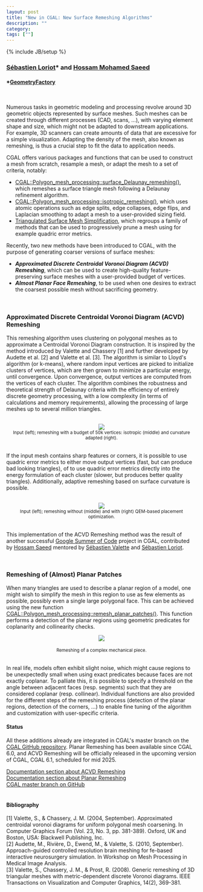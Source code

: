 ```yaml
---
layout: post
title: "New in CGAL: New Surface Remeshing Algorithms"
description: ""
category:
tags: [""]
---
```

{% include JB/setup %}

<h3><a href="https://geometryfactory.com/who-we-are/">Sébastien Loriot</a>&#42; and
<a href="https://www.linkedin.com/in/hossam-saeed-1abab91b3/">Hossam Mohamed Saeed</a>
</h3>
<h4>&#42;<a href="https://geometryfactory.com/">GeometryFactory</a></h4>

<br>
<p>Numerous tasks in geometric modeling and processing revolve around 3D geometric objects
represented by surface meshes. Such meshes can be created through different processes (CAD, scans, ...),
with varying element shape and size, which might not be adapted to downstream applications. For example,
3D scanners can create amounts of data that are excessive for a simple visualization.
Adapting the density of the mesh, also known as remeshing, is thus a crucial step to fit the data
to application needs.<p>

<p>CGAL offers various packages and functions that can be used to construct a mesh from scratch,
resample a mesh, or adapt the mesh to a set of criteria, notably:
<ul>
  <li><a href="https://doc.cgal.org/6.1/Polygon_mesh_processing/index.html#mesh3rem">CGAL::Polygon_mesh_processing::surface_Delaunay_remeshing()</a>, which remeshes a surface triangle mesh following a Delaunay refinement algorithm.</li>
  <li><a href="https://doc.cgal.org/6.1/Polygon_mesh_processing/index.html#isorem">CGAL::Polygon_mesh_processing::isotropic_remeshing()</a>, which uses atomic operations
  such as edge splits, edge collapses, edge flips, and Laplacian smoothing to adapt a mesh
  to a user-provided sizing field.</li>
  <li><a href="https://doc.cgal.org/6.1/Surface_mesh_simplification/index.html#Chapter_Triangulated_Surface_Mesh_Simplification">Triangulated Surface Mesh Simplification</a>, which regroups a family of methods that can be used to progressively prune a mesh using for example
  quadric error metrics.</li>
</ul>
</p>

<p>Recently, two new methods have been introduced to CGAL, with the purpose of generating coarser
versions of surface meshes:
<ul>
  <li><b><i>Approximated Discrete Centroidal Voronoi Diagram (ACVD) Remeshing</i></b>, which can be used to create high-quality feature-preserving surface meshes with a user-provided budget of vertices.</li>
  <li><b><i>Almost Planar Face Remeshing</i></b>, to be used when one desires to extract the coarsest
  possible mesh without sacrificing geometry.</li>
</ul>
</p>

<br>
<h3>Approximated Discrete Centroidal Voronoi Diagram (ACVD) Remeshing</h3>

<p>This remeshing algorithm uses clustering on polygonal meshes as to approximate a Centroidal Voronoi
Diagram construction. It is inspired by the method introduced by Valette and Chassery [1] and further
developed by Audette et al. [2] and Valette et al. [3]. The algorithm is similar to Lloyd's algorithm
(or k-means), where random input vertices are picked to initialize clusters of vertices, which are
then grown to minimize a particular energy, until convergence. Upon convergence, output vertices are
computed from the vertices of each cluster. The algorithm combines the robustness and theoretical
strength of Delaunay criteria with the efficiency of entirely discrete geometry processing,
with a low complexity (in terms of calculations and memory requirements),
allowing the processing of large meshes up to several million triangles.</p>

<br>
<div style="text-align:center;">
  <a href="../../../../images/ACVD_ex.png"><img src="../../../../images/ACVD_ex.png" style="max-width:95%"/></a>
  <br><small>Input (left); remeshing with a budget of 50k vertices: isotropic (middle) and curvature adapted (right).</small>
</div>

<br>
<p>If the input mesh contains sharp features or corners, it is possible to use quadric error metrics to either move output vertices (fast, but can produce bad looking triangles), of to use quadric error metrics directly into the energy formulation of each cluster (slower, but produces better quality triangles). Additionally, adaptive remeshing based on surface curvature is possible.</p>

<br>
<div style="text-align:center;">
  <a href="../../../../images/ACVD_qem.png"><img src="../../../../images/ACVD_qem.png" style="max-width:95%"/></a>
  <br><small>Input (left); remeshing without (middle) and with (right) QEM-based placement optimization.</small>
</div>
<br>

<p>This implementation of the ACVD Remeshing method was the result of another successful
<a href="https://summerofcode.withgoogle.com/archive/2023/projects/VrwwMSuN">Google Summer of Code</a> project in CGAL,
contributed by <a href="https://www.linkedin.com/in/hossam-saeed-1abab91b3/">Hossam Saeed</a>
mentored by <a href="https://www.creatis.insa-lyon.fr/~valette/public/">Sébastien Valette</a>
and <a href="https://geometryfactory.com/who-we-are/">Sébastien Loriot</a>.</p>

<br>
<h3>Remeshing of (Almost) Planar Patches</h3>

<p>When many triangles are used to describe a planar region of a model, one might wish to simplify
the mesh in this region to use as few elements as possible, possibly even a single large polygonal face.
This can be achieved using the new function
<a href="https://doc.cgal.org/6.1/Polygon_mesh_processing/group__PMP__meshing__grp.html#ga7fca6fa2db94560ab6d32e6a77fc35b6">CGAL::Polygon_mesh_processing::remesh_planar_patches()</a>.
This function performs a detection of the planar regions using geometric predicates for coplanarity
and collinearity checks.</p>

<div style="text-align:center;">
  <a href="../../../../images/planar_remeshing.png"><img src="../../../../images/planar_remeshing.png" style="max-width:95%"/></a><br>
  <br><small>Remeshing of a complex mechanical piece.</small>
</div>

<br>
<p>In real life, models often exhibit slight noise, which might cause regions to be unexpectedly
small when using exact predicates because faces are not exactly coplanar. To palliate this, it is possible to specify
a threshold on the angle between adjacent faces (resp. segments) such that they are considered coplanar (resp. collinear).
Individual functions are also provided for the different steps of the remeshing process (detection
of the planar regions, detection of the corners, ...) to enable fine tuning of the algorithm
and customization with user-specific criteria.</p>

<h4>Status</h4>

<p>All these additions already are integrated in CGAL's master branch on the
<a href="https://github.com/CGAL/cgal/">CGAL GitHub repository</a>. Planar Remeshing has been
available since CGAL 6.0, and ACVD Remeshing will be officially released
in the upcoming version of CGAL, CGAL 6.1, scheduled for mid 2025.</p>

<i class="bi bi-book"></i>
<a href="https://doc.cgal.org/6.1/Polygon_mesh_processing/index.html#acvdrem">Documentation section about ACVD Remeshing</a>
<br>
<i class="bi bi-book"></i>
<a href="https://doc.cgal.org/6.1/Polygon_mesh_processing/index.html#decimate">Documentation section about Planar Remeshing</a>
<br>
<i class="bi bi-arrow-down-circle"></i>
<a href="https://github.com/CGAL/cgal/tree/master">CGAL master branch on GitHub</a>
<br><br>

<h4>Bibliography</h4>

<p>
[1] Valette, S., & Chassery, J. M. (2004, September). Approximated centroidal voronoi diagrams for uniform polygonal mesh coarsening. In Computer Graphics Forum (Vol. 23, No. 3, pp. 381-389). Oxford, UK and Boston, USA: Blackwell Publishing, Inc.
<br>
[2] Audette, M., Rivière, D., Ewend, M., & Valette, S. (2010, September). Approach-guided controlled resolution brain meshing for fe-based interactive neurosurgery simulation. In Workshop on Mesh Processing in Medical Image Analysis.
<br>
[3] Valette, S., Chassery, J. M., & Prost, R. (2008). Generic remeshing of 3D triangular meshes with metric-dependent discrete Voronoi diagrams. IEEE Transactions on Visualization and Computer Graphics, 14(2), 369-381.
</p>

